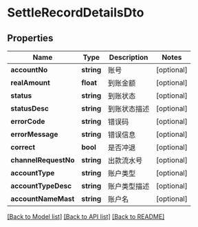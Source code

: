# SettleRecordDetailsDto

## Properties
Name | Type | Description | Notes
------------ | ------------- | ------------- | -------------
**accountNo** | **string** | 账号 | [optional] 
**realAmount** | **float** | 到账金额 | [optional] 
**status** | **string** | 到账状态 | [optional] 
**statusDesc** | **string** | 到账状态描述 | [optional] 
**errorCode** | **string** | 错误码 | [optional] 
**errorMessage** | **string** | 错误信息 | [optional] 
**correct** | **bool** | 是否冲退 | [optional] 
**channelRequestNo** | **string** | 出款流水号 | [optional] 
**accountType** | **string** | 账户类型 | [optional] 
**accountTypeDesc** | **string** | 账户类型描述 | [optional] 
**accountNameMast** | **string** | 账户名 | [optional] 

[[Back to Model list]](../README.md#documentation-for-models) [[Back to API list]](../README.md#documentation-for-api-endpoints) [[Back to README]](../README.md)


